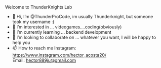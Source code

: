 Welcome to ThunderKnights Lab

- 👋 Hi, I’m @ThunderProCode, im usually Thunderknight, but someone took my username :) 
- 👀 I’m interested in ... videogames....coding(obviously) 
- 🌱 I’m currently learning ... backend development 
- 💞️ I’m looking to collaborate on ... whatever you want, I will be happy to help you
- 📫 How to reach me
Instagram: https://www.instagram.com/hector_acosta20/  
Email: hector889ju@gmail.com

<!---
ThunderProCode/ThunderProCode is a ✨ special ✨ repository because its `README.md` (this file) appears on your GitHub profile.
You can click the Preview link to take a look at your changes.
--->
